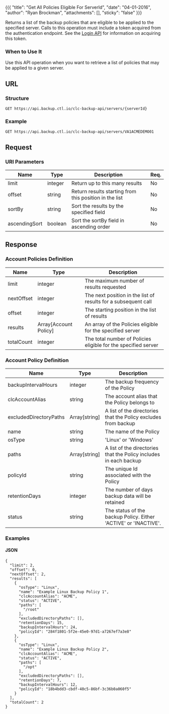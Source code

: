 {{{
  "title": "Get All Policies Eligible For ServerId",
  "date": "04-01-2016",
  "author": "Ryan Brockman",
  "attachments": [],
  "sticky": "false"
}}}

Returns a list of the backup policies that are eligible to be applied to the specified server. Calls to this operation must include a token acquired from the authentication endpoint. See the [Login API](../Authentication/login.md) for information on acquiring this token.

### When to Use It

Use this API operation when you want to retrieve a list of policies that may be applied to a given server.

## URL

### Structure

    GET https://api.backup.ctl.io/clc-backup-api/servers/{serverId}

### Example

    GET https://api.backup.ctl.io/clc-backup-api/servers/VA1ACMEDEMO01

## Request

### URI Parameters

| Name | Type | Description | Req. |
| --- | --- | --- | --- |
| limit | integer | Return up to this many results | No |
| offset | string | Return results starting from this position in the list | No |
| sortBy | string | Sort the results by the specified field | No |
| ascendingSort | boolean | Sort the sortBy field in ascending order | No |

## Response

### Account Policies Definition

| Name | Type | Description |
| --- | --- | --- |
| limit | integer | The maximum number of results requested |
| nextOffset | integer | The next position in the list of results for a subsequent call |
| offset | integer | The starting position in the list of results |
| results | Array[Account Policy] | An array of the Policies eligible for the specified server |
| totalCount | integer | The total number of Policies eligible for the specified server |

### Account Policy Definition

| Name | Type | Description |
| --- | --- | --- |
| backupIntervalHours | integer | The backup frequency of the Policy |
| clcAccountAlias | string | The account alias that the Policy belongs to |
| excludedDirectoryPaths | Array[string] | A list of the directories that the Policy excludes from backup |
| name | string | The name of the Policy |
| osType | string | 'Linux' or 'Windows' |
| paths | Array[string] | A list of the directories that the Policy includes in each backup |
| policyId | string | The unique Id associated with the Policy |
| retentionDays | integer | The number of days backup data will be retained |
| status | string | The status of the backup Policy.  Either 'ACTIVE' or 'INACTIVE'. |


### Examples

#### JSON

    {
      "limit": 2,
      "offset": 0,
      "nextOffset": 2,
      "results": [
        {
          "osType": "Linux",
          "name": "Example Linux Backup Policy 1",
          "clcAccountAlias": "ACME",
          "status": "ACTIVE",
          "paths": [
            "/root"
          ],
          "excludedDirectoryPaths": [],
          "retentionDays": 15,
          "backupIntervalHours": 24,
          "policyId": "284f1801-5f2e-45e0-97d1-a7267ef7a3e8"
        },
        {
          "osType": "Linux",
          "name": "Example Linux Backup Policy 2",
          "clcAccountAlias": "ACME",
          "status": "ACTIVE",
          "paths": [
            "/opt"
          ],
          "excludedDirectoryPaths": [],
          "retentionDays": 7,
          "backupIntervalHours": 12,
          "policyId": "18b4bdd3-cbdf-40c5-86bf-3c36b0a060f5"
        }
      ],
      "totalCount": 2
    }
